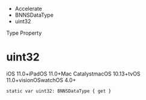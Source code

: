 

- Accelerate
- BNNSDataType
-  uint32 

Type Property

# uint32

iOS 11.0+iPadOS 11.0+Mac CatalystmacOS 10.13+tvOS 11.0+visionOSwatchOS 4.0+

``` source
static var uint32: BNNSDataType { get }
```


